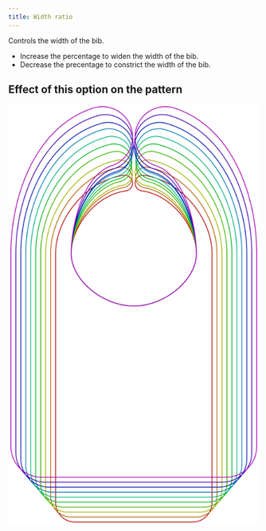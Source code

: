 ```yaml
---
title: Width ratio
---
```


Controls the width of the bib.

- Increase the percentage to widen the width of the bib.
- Decrease the precentage to constrict the width of the bib.

## Effect of this option on the pattern

![This image shows the effect of this option by superimposing several variants that have a different value for this option](bob_widthratio_sample.svg "Effect of this option on the pattern")
